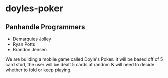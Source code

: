 # doyles-poker

## Panhandle Programmers

- Demarquies Jolley
- Ryan Potts
- Brandon Jensen

We are building a mobile game called Doyle's Poker. It will be based off of 5 card stud, the user will be dealt 5 cards at random & will need to decide whether to fold or keep playing.